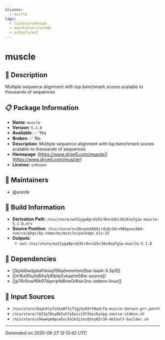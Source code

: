 ```yaml
---
aliases:
  - muscle
tags:
  - license/unknown
  - maintainers/unode
  - outputs/out
---
```


# muscle

## 📝 Description

Multiple sequence alignment with top benchmark scores scalable to thousands of sequences

## 📋 Package Information

- **Name**: `muscle`
- **Version**: `5.1.0`
- **Available**: ✅ Yes
- **Broken**: ✅ No
- **Description**: Multiple sequence alignment with top benchmark scores scalable to thousands of sequences
- **Homepage**: [https://www.drive5.com/muscle/](https://www.drive5.com/muscle/)
- **License**: `unknown`
## 👥 Maintainers

- @unode


## 🔧 Build Information

- **Derivation Path**: `/nix/store/wx51yga8prdz91r8nc42kc36s9xa7g1w-muscle-5.1.0.drv`
- **Source Position**: `/nix/store/ns30sqxb36k8jrds8z18rv96bpnwc60d-source/pkgs/by-name/mu/muscle/package.nix:33`
- **Outputs**:
  - `out`:  `/nix/store/wx51yga8prdz91r8nc42kc36s9xa7g1w-muscle-5.1.0`

## 🔗 Dependencies

- [[bjsb6wdjykafnkixq156qdvmxhsm2bai-bash-5.3p3]]
- [[m1kx9fsybi8ihs1j4fplai2xkaznn58w-source]]
- [[p76r0cwlf6k97ibprrpfd8xw0r8wc3nx-stdenv-linux]]

## 📁 Input Sources

- `/nix/store/8ayh41yfi41a0f3j71gjhy92r59adcfq-muscle-darwin-g++.patch`
- `/nix/store/l622p70vy8k5sh7y5wizi5f2mic6ynpg-source-stdenv.sh`
- `/nix/store/shkw4qm9qcw5sc5n1k5jznc83ny02r39-default-builder.sh`

---
*Generated on 2025-09-27 12:12:42 UTC*
